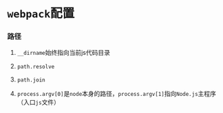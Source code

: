 # `webpack`配置

### 路径

1. `__dirname`始终指向当前js代码目录

2. `path.resolve`

3. `path.join`

4. `process.argv[0]`是`node`本身的路径，`process.argv[1]`指向`Node.js`主程序（入口`js`文件）
